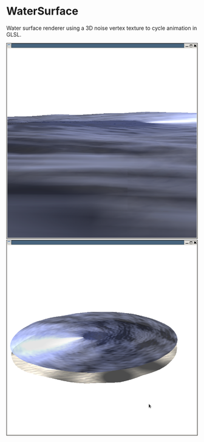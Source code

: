 # WaterSurface

Water surface renderer using a 3D noise vertex texture to cycle animation in GLSL.

![alt text](https://github.com/allanschottler/Water-Surface/blob/master/data/screen1.png)
![alt text](https://github.com/allanschottler/Water-Surface/blob/master/data/screen2.png)
